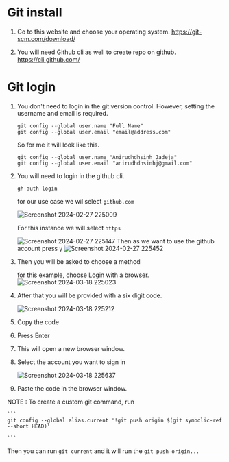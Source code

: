# Git install 

1. Go to this website and choose your operating system.
    https://git-scm.com/download/

2. You will need Github cli as well to create repo on github.
    https://cli.github.com/   


# Git login

1. You don't need to login in the git version control. However, setting the username and email is required.
     ```
     git config --global user.name "Full Name"
     git config --global user.email "email@address.com"
     ```
     So for me it will look like this.
      ```
     git config --global user.name "Anirudhdhsinh Jadeja"
     git config --global user.email "anirudhdhsinhj@gmail.com"
     ```
2. You will need to login in the github cli.
     ```
     gh auth login
     ```
     for our use case we wil select `github.com`
     
     ![Screenshot 2024-02-27 225009](https://github.com/AniJadeja/Git-From-cli/assets/65672780/6eb4d470-c532-4b13-a644-8beb3e909b38)

     For this instance we will select `https`

     ![Screenshot 2024-02-27 225147](https://github.com/AniJadeja/Git-From-cli/assets/65672780/898c9ccb-58f8-45fe-b1ac-6b1070842399)
     Then as we want to use the github account press `y`
     ![Screenshot 2024-02-27 225452](https://github.com/AniJadeja/Git-From-cli/assets/65672780/efc6ffb2-ad12-49c7-b86f-c8b562e97a4a)

3. Then you will be asked to choose a method

     for this example, choose Login with a browser.
     ![Screenshot 2024-03-18 225023](https://github.com/AniJadeja/Git-From-cli/assets/65672780/2901cd59-c024-41b4-8552-6ccddce1301e)

4. After that you will be provided with a six digit code. 

     ![Screenshot 2024-03-18 225212](https://github.com/AniJadeja/Git-From-cli/assets/65672780/ad37b707-1875-4ac5-bd6b-298dedbcedf5)
   
6. Copy the code
7. Press Enter
8. This will open a new browser window.
9. Select the account you want to sign in

     ![Screenshot 2024-03-18 225637](https://github.com/AniJadeja/Git-From-cli/assets/65672780/c06cc3ad-6e75-4cc9-a887-5c0056d2917c)

10. Paste the code in the browser window.

     

NOTE : To create a custom git command, run 
     
    ```
    git config --global alias.current '!git push origin $(git symbolic-ref --short HEAD)'

    ```

Then you can run `git current` and it will run the `git push origin...`
